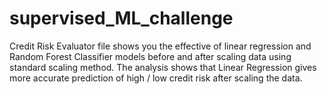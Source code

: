 # supervised_ML_challenge

Credit Risk Evaluator file shows you the effective of linear regression and Random Forest Classifier models before and after scaling data using standard scaling method. The analysis shows that Linear Regression gives more accurate prediction of high / low credit risk after scaling the data.
